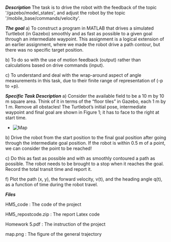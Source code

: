 ***Description***
The task is to drive the robot with the feedback of the topic '/gazebo/model_states', and adjust the robot by
the topic '/mobile_base/commands/velocity'.

***The goal***
a) To construct a program in MATLAB that drives a simulated Turtlebot (in Gazebo) smoothly 
and as fast as possible to a given goal through an intermediate waypoint. This assignment is 
a logical extension of an earlier assignment, where we made the robot drive a path contour, 
but there was no specific target position.

b) To do so with the use of motion feedback (output) rather than calculations based on drive 
commands (input).

c) To understand and deal with the wrap-around aspect of angle measurements in this task, 
due to their finite range of representation of (-p to +p).

***Specific Task Description***
a) Consider the available field to be a 10 m by 10 m square area. Think of it in terms of the 
“floor tiles” in Gazebo, each 1 m by 1 m. Remove all obstacles! The Turtlebot’s initial pose, 
intermediate waypoint and final goal are shown in Figure 1; it has to face to the right at 
start time.

- ![Map](https://github.com/Jingya9711/MATLAB_Projects/blob/master/HM5_Drive_Robot_to_Goal(Fast_&_Smooth)/map.png)

b) Drive the robot from the start position to the final goal position after going through the 
intermediate goal position. If the robot is within 0.5 m of a point, we can consider the point 
to be reached!

c) Do this as fast as possible and with as smoothly contoured a path as possible. The robot 
needs to be brought to a stop when it reaches the goal. Record the total transit time and 
report it.

f) Plot the path (x, y), the forward velocity, v(t), and the heading angle q(t), as a function of 
time during the robot travel.

***Files***

HM5_code  : The code of the project

HM5_repostcode.zip  : The report Latex code

Homework 5.pdf  : The instruction of the project

map.png  : The figure of the general trajectory



